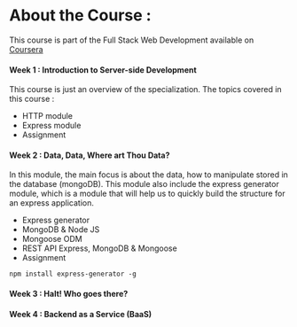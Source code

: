 # About the Course :

This course is part of the Full Stack Web Development available on <a href="https://www.coursera.org/specializations/full-stack-mobile-app-development">Coursera</a>

#### Week 1 : Introduction to Server-side Development
This course is just an overview of the specialization. The topics covered in this course : 
* HTTP module
* Express module
* Assignment

#### Week 2 : Data, Data, Where art Thou Data?
In this module, the main focus is about the data, how to manipulate stored in the database (mongoDB).
This module also include the express generator module, which is a module that will help us to quickly build the structure for an express application.

* Express generator
* MongoDB & Node JS
* Mongoose ODM
* REST API Express, MongoDB & Mongoose
* Assignment

```npm install express-generator -g```

#### Week 3 : Halt! Who goes there?
#### Week 4 : Backend as a Service (BaaS)
